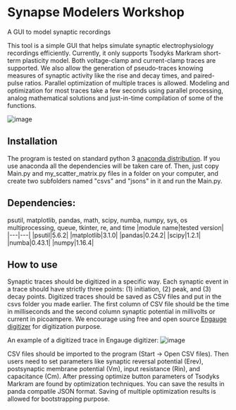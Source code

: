 # Synapse Modelers Workshop
A GUI to model synaptic recordings

This tool is a simple GUI that helps simulate synaptic electrophysiology recordings efficiently. Currently, it only supports Tsodyks Markram short-term plasticity model. Both voltage-clamp and current-clamp traces are supported. We also allow the generation of pseudo-traces knowing measures of synaptic activity like the rise and decay times, and paired-pulse ratios. Parallel optimization of multiple traces is allowed. Modeling and optimization for most traces take a few seconds using parallel processing, analog mathematical solutions and just-in-time compilation of some of the functions.

![image](https://user-images.githubusercontent.com/18602635/59128584-74aa4300-8938-11e9-9b16-85b3f4b221f6.png)

## Installation
The program is tested on standard python 3 [anaconda distribution](https://www.anaconda.com/distribution/). If you use anaconda all the dependencies will be taken care of. Then, just copy Main.py and my_scatter_matrix.py files in a folder on your computer, and create two subfolders named "csvs" and "jsons" in it and run the Main.py.

## Dependencies:
psutil, matplotlib, pandas, math, scipy, numba, numpy, sys, os multiprocessing, queue, tkinter, re, and time
|module name|tested version|
|---|---|
|psutil|5.6.2|
|matplotlib|3.1.0|
|pandas|0.24.2|
|scipy|1.2.1|
|numba|0.43.1|
|numpy|1.16.4|

## How to use
Synaptic traces should be digitized in a specific way. Each synaptic event in a trace should have strictly three points: (1) initiation, (2) peak, and (3) decay points. Digitized traces should be saved as CSV files and put in the csvs folder you made earlier. The first column of CSV file should be the time in milliseconds and the second column synaptic potential in millivolts or current in picoampere. We encourage using free and open source [Engauge digitizer](https://github.com/markummitchell/engauge-digitizer/releases) for digitization purpose.

An example of a digitized trace in Engauge digitizer:
![image](https://user-images.githubusercontent.com/18602635/59129236-3ca3ff80-893a-11e9-858d-bb6e74625ea6.png)

CSV files should be imported to the program (Start -> Open CSV files). Then users need to set parameters like synaptic reversal potential (Erev), postsynaptic membrane potential (Vm), input resistance (Rin), and capacitance (Cm). After pressing optimize button parameters of Tsodyks Markram are found by optimization techniques. You can save the results in panda compatile JSON format. Saving of multiple optimization results is allowed for bootstrapping purpose.
